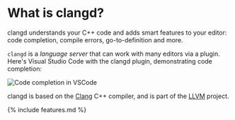 # What is clangd?

clangd understands your C++ code and adds smart features to your editor:
code completion, compile errors, go-to-definition and more.

`clangd` is a _language server_ that can work with many editors via a plugin.
Here's Visual Studio Code with the clangd plugin, demonstrating code completion:

![Code completion in VSCode](screenshots/basic_completion.png)

clangd is based on the [Clang](https://clang.llvm.org) C++ compiler, and is part
of the [LLVM](https://llvm.org) project.

{% include features.md %}
